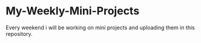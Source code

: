 # My-Weekly-Mini-Projects

Every weekend i will be working on mini projects and uploading them in this repository.
